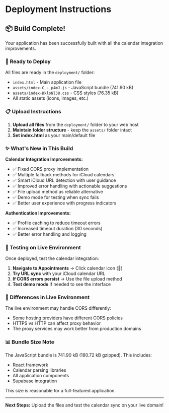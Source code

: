# Deployment Instructions

## 📦 Build Complete!

Your application has been successfully built with all the calendar integration improvements.

### 🚀 Ready to Deploy

All files are ready in the `deployment/` folder:
- `index.html` - Main application file
- `assets/index-C_-_p4mJ.js` - JavaScript bundle (741.90 kB)
- `assets/index-DkloNl38.css` - CSS styles (76.35 kB)
- All static assets (icons, images, etc.)

### 📋 Upload Instructions

1. **Upload all files** from the `deployment/` folder to your web host
2. **Maintain folder structure** - keep the `assets/` folder intact
3. **Set index.html** as your main/default file

### ✨ What's New in This Build

**Calendar Integration Improvements:**
- ✅ Fixed CORS proxy implementation
- ✅ Multiple fallback methods for iCloud calendars
- ✅ Smart iCloud URL detection with user guidance
- ✅ Improved error handling with actionable suggestions
- ✅ File upload method as reliable alternative
- ✅ Demo mode for testing when sync fails
- ✅ Better user experience with progress indicators

**Authentication Improvements:**
- ✅ Profile caching to reduce timeout errors
- ✅ Increased timeout duration (30 seconds)
- ✅ Better error handling and logging

### 🧪 Testing on Live Environment

Once deployed, test the calendar integration:

1. **Navigate to Appointments** → Click calendar icon (📅)
2. **Try URL sync** with your iCloud calendar URL
3. **If CORS errors persist** → Use the file upload method
4. **Test demo mode** if needed to see the interface

### 🔧 Differences in Live Environment

The live environment may handle CORS differently:
- Some hosting providers have different CORS policies
- HTTPS vs HTTP can affect proxy behavior
- The proxy services may work better from production domains

### 📊 Bundle Size Note

The JavaScript bundle is 741.90 kB (180.72 kB gzipped). This includes:
- React framework
- Calendar parsing libraries
- All application components
- Supabase integration

This size is reasonable for a full-featured application.

---

**Next Steps:** Upload the files and test the calendar sync on your live domain!